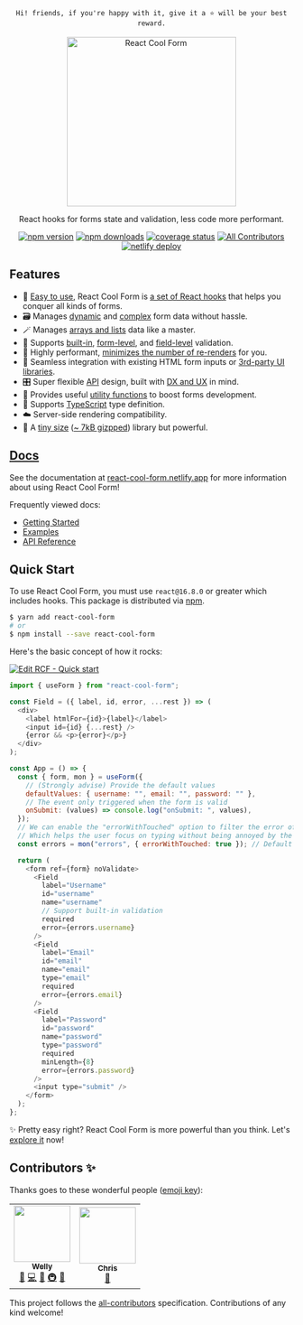 <p align="center">
  <code>Hi! friends, if you're happy with it, give it a ⭐️ will be your best reward.</code>
  <br />
  <br />
  <a href="https://react-cool-form.netlify.app" title="React Cool Form"><img src="https://react-cool-form.netlify.app/img/logo-github.svg" width="300px" alt="React Cool Form"></a>
</p>

<p align="center">React hooks for forms state and validation, less code more performant.</p>

<div align="center">

[![npm version](https://img.shields.io/npm/v/react-cool-form?style=flat-square)](https://www.npmjs.com/package/react-cool-form)
[![npm downloads](https://img.shields.io/npm/dt/react-cool-form?style=flat-square)](https://www.npmtrends.com/react-cool-form)
[![coverage status](https://img.shields.io/coveralls/github/wellyshen/react-cool-form?style=flat-square)](https://coveralls.io/github/wellyshen/react-cool-form?branch=master)
[![All Contributors](https://img.shields.io/badge/all_contributors-2-orange.svg?style=flat-square)](#contributors-)
[![netlify deploy](https://img.shields.io/netlify/3c201e27-b611-4512-b827-9523af7a1ae5?style=flat-square)](https://app.netlify.com/sites/react-cool-form/deploys)

</div>

## Features

- 🎣 [Easy to use](https://react-cool-form.netlify.app/docs/getting-started/integration-an-existing-form), React Cool Form is [a set of React hooks](https://react-cool-form.netlify.app/docs/api-reference/use-form) that helps you conquer all kinds of forms.
- 🗃 Manages [dynamic](https://react-cool-form.netlify.app/docs/examples/conditional-fields) and [complex](https://react-cool-form.netlify.app/docs/getting-started/complex-structures) form data without hassle.
- 🪄 Manages [arrays and lists](https://react-cool-form.netlify.app/docs/getting-started/arrays-and-lists) data like a master.
- 🚦 Supports [built-in](https://react-cool-form.netlify.app/docs/getting-started/validation-guide#built-in-validation), [form-level](https://react-cool-form.netlify.app/docs/getting-started/validation-guide#form-level-validation), and [field-level](https://react-cool-form.netlify.app/docs/getting-started/validation-guide#field-level-validation) validation.
- 🚀 Highly performant, [minimizes the number of re-renders](https://react-cool-form.netlify.app#performance-matters) for you.
- 🧱 Seamless integration with existing HTML form inputs or [3rd-party UI libraries](https://react-cool-form.netlify.app/docs/getting-started/3rd-party-ui-libraries).
- 🎛 Super flexible [API](https://react-cool-form.netlify.app/docs/api-reference/use-form) design, built with [DX and UX](https://react-cool-form.netlify.app/docs) in mind.
- 🔩 Provides useful [utility functions](https://react-cool-form.netlify.app/docs/api-reference/utility-functions) to boost forms development.
- 📜 Supports [TypeScript](https://react-cool-form.netlify.app/docs/getting-started/typescript-support) type definition.
- ☁️ Server-side rendering compatibility.
- 🦔 A [tiny size](https://react-cool-form.netlify.app/docs/getting-started/bundle-size-overview) ([~ 7kB gizpped](https://bundlephobia.com/result?p=react-cool-form)) library but powerful.

## [Docs](https://react-cool-form.netlify.app)

See the documentation at [react-cool-form.netlify.app](https://react-cool-form.netlify.app) for more information about using React Cool Form!

Frequently viewed docs:

- [Getting Started](https://react-cool-form.netlify.app/docs)
- [Examples](https://react-cool-form.netlify.app/docs/examples/basic)
- [API Reference](https://react-cool-form.netlify.app/docs/api-reference/use-form)

## Quick Start

To use React Cool Form, you must use `react@16.8.0` or greater which includes hooks. This package is distributed via [npm](https://www.npmjs.com/package/react-cool-form).

```sh
$ yarn add react-cool-form
# or
$ npm install --save react-cool-form
```

Here's the basic concept of how it rocks:

[![Edit RCF - Quick start](https://codesandbox.io/static/img/play-codesandbox.svg)](https://codesandbox.io/s/rcf-quick-start-j8p1l?fontsize=14&hidenavigation=1&theme=dark)

```js
import { useForm } from "react-cool-form";

const Field = ({ label, id, error, ...rest }) => (
  <div>
    <label htmlFor={id}>{label}</label>
    <input id={id} {...rest} />
    {error && <p>{error}</p>}
  </div>
);

const App = () => {
  const { form, mon } = useForm({
    // (Strongly advise) Provide the default values
    defaultValues: { username: "", email: "", password: "" },
    // The event only triggered when the form is valid
    onSubmit: (values) => console.log("onSubmit: ", values),
  });
  // We can enable the "errorWithTouched" option to filter the error of an un-blurred field
  // Which helps the user focus on typing without being annoyed by the error message
  const errors = mon("errors", { errorWithTouched: true }); // Default is "false"

  return (
    <form ref={form} noValidate>
      <Field
        label="Username"
        id="username"
        name="username"
        // Support built-in validation
        required
        error={errors.username}
      />
      <Field
        label="Email"
        id="email"
        name="email"
        type="email"
        required
        error={errors.email}
      />
      <Field
        label="Password"
        id="password"
        name="password"
        type="password"
        required
        minLength={8}
        error={errors.password}
      />
      <input type="submit" />
    </form>
  );
};
```

✨ Pretty easy right? React Cool Form is more powerful than you think. Let's [explore it](https://react-cool-form.netlify.app) now!

## Contributors ✨

Thanks goes to these wonderful people ([emoji key](https://allcontributors.org/docs/en/emoji-key)):

<!-- ALL-CONTRIBUTORS-LIST:START - Do not remove or modify this section -->
<!-- prettier-ignore-start -->
<!-- markdownlint-disable -->
<table>
  <tr>
    <td align="center"><a href="http://wellyshen.com"><img src="https://avatars.githubusercontent.com/u/21308003?v=4?s=100" width="100px;" alt=""/><br /><sub><b>Welly</b></sub></a><br /><a href="#ideas-wellyshen" title="Ideas, Planning, & Feedback">🤔</a> <a href="https://github.com/wellyshen/react-cool-form/commits?author=wellyshen" title="Code">💻</a> <a href="https://github.com/wellyshen/react-cool-form/commits?author=wellyshen" title="Documentation">📖</a> <a href="#infra-wellyshen" title="Infrastructure (Hosting, Build-Tools, etc)">🚇</a> <a href="#maintenance-wellyshen" title="Maintenance">🚧</a></td>
    <td align="center"><a href="https://github.com/Chris-James"><img src="https://avatars.githubusercontent.com/u/4596428?v=4?s=100" width="100px;" alt=""/><br /><sub><b>Chris</b></sub></a><br /><a href="https://github.com/wellyshen/react-cool-form/issues?q=author%3AChris-James" title="Bug reports">🐛</a></td>
  </tr>
</table>

<!-- markdownlint-restore -->
<!-- prettier-ignore-end -->

<!-- ALL-CONTRIBUTORS-LIST:END -->

This project follows the [all-contributors](https://github.com/all-contributors/all-contributors) specification. Contributions of any kind welcome!
